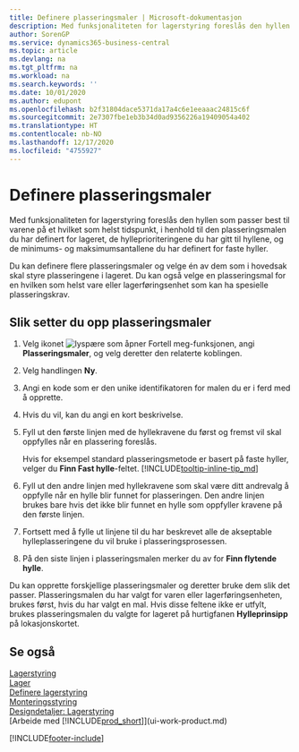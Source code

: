 ```yaml
---
title: Definere plasseringsmaler | Microsoft-dokumentasjon
description: Med funksjonaliteten for lagerstyring foreslås den hyllen som passer best til varene på et hvilket som helst tidspunkt, i henhold til den plasseringsmalen du har definert for lageret, de hylleprioriteringene du har gitt til hyllene, og de minimums- og maksimumsantallene du har definert for faste hyller.
author: SorenGP
ms.service: dynamics365-business-central
ms.topic: article
ms.devlang: na
ms.tgt_pltfrm: na
ms.workload: na
ms.search.keywords: ''
ms.date: 10/01/2020
ms.author: edupont
ms.openlocfilehash: b2f31804dace5371da17a4c6e1eeaaac24815c6f
ms.sourcegitcommit: 2e7307fbe1eb3b34d0ad9356226a19409054a402
ms.translationtype: HT
ms.contentlocale: nb-NO
ms.lasthandoff: 12/17/2020
ms.locfileid: "4755927"
---
```

# <a name="set-up-put-away-templates"></a>Definere plasseringsmaler

Med funksjonaliteten for lagerstyring foreslås den hyllen som passer best til varene på et hvilket som helst tidspunkt, i henhold til den plasseringsmalen du har definert for lageret, de hylleprioriteringene du har gitt til hyllene, og de minimums- og maksimumsantallene du har definert for faste hyller.  

Du kan definere flere plasseringsmaler og velge én av dem som i hovedsak skal styre plasseringene i lageret. Du kan også velge en plasseringsmal for en hvilken som helst vare eller lagerføringsenhet som kan ha spesielle plasseringskrav.  

## <a name="to-set-up-put-away-templates"></a>Slik setter du opp plasseringsmaler

1. Velg ikonet ![lyspære som åpner Fortell meg-funksjonen](media/ui-search/search_small.png "Fortell hva du vil gjøre"), angi **Plasseringsmaler**, og velg deretter den relaterte koblingen.  
2. Velg handlingen **Ny**.  
3. Angi en kode som er den unike identifikatoren for malen du er i ferd med å opprette.  
4. Hvis du vil, kan du angi en kort beskrivelse.  
5. Fyll ut den første linjen med de hyllekravene du først og fremst vil skal oppfylles når en plassering foreslås.

    Hvis for eksempel standard plasseringsmetode er basert på faste hyller, velger du **Finn Fast hylle**-feltet. [!INCLUDE[tooltip-inline-tip_md](includes/tooltip-inline-tip_md.md)]  
6. Fyll ut den andre linjen med hyllekravene som skal være ditt andrevalg å oppfylle når en hylle blir funnet for plasseringen. Den andre linjen brukes bare hvis det ikke blir funnet en hylle som oppfyller kravene på den første linjen.  
7. Fortsett med å fylle ut linjene til du har beskrevet alle de akseptable hylleplasseringene du vil bruke i plasseringsprosessen.  
8. På den siste linjen i plasseringsmalen merker du av for **Finn flytende hylle**.  

Du kan opprette forskjellige plasseringsmaler og deretter bruke dem slik det passer. Plasseringsmalen du har valgt for varen eller lagerføringsenheten, brukes først, hvis du har valgt en mal. Hvis disse feltene ikke er utfylt, brukes plasseringsmalen du valgte for lageret på hurtigfanen **Hylleprinsipp** på lokasjonskortet.  

## <a name="see-also"></a>Se også

[Lagerstyring](warehouse-manage-warehouse.md)  
[Lager](inventory-manage-inventory.md)  
[Definere lagerstyring](warehouse-setup-warehouse.md)  
[Monteringsstyring](assembly-assemble-items.md)  
[Designdetaljer: Lagerstyring](design-details-warehouse-management.md)  
[Arbeide med [!INCLUDE[prod_short](includes/prod_short.md)]](ui-work-product.md)  


[!INCLUDE[footer-include](includes/footer-banner.md)]